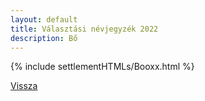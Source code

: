 ```yaml
---
layout: default
title: Választási névjegyzék 2022
description: Bő
---
```


{% include settlementHTMLs/Booxx.html %}

[Vissza](../)